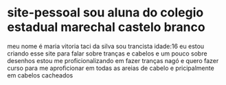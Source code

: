 # site-pessoal sou aluna do colegio estadual marechal castelo branco 
meu nome é maria vitoria taci da silva
sou trancista
idade:16
eu estou criando esse site para falar sobre tranças e cabelos 
e um pouco sobre desenhos 
estou me proficionalizando em fazer tranças nagó
e quero fazer curso para me aproficionar em todas as areias de cabelo e pricipalmente em cabelos cacheados
